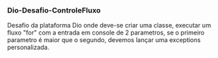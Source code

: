 ### Dio-Desafio-ControleFluxo
Desafio da plataforma Dio onde deve-se criar uma classe, executar um fluxo "for" com a entrada em console de 2 parametros, se o primeiro parametro é maior que o segundo, devemos lançar uma exceptions personalizada. 
